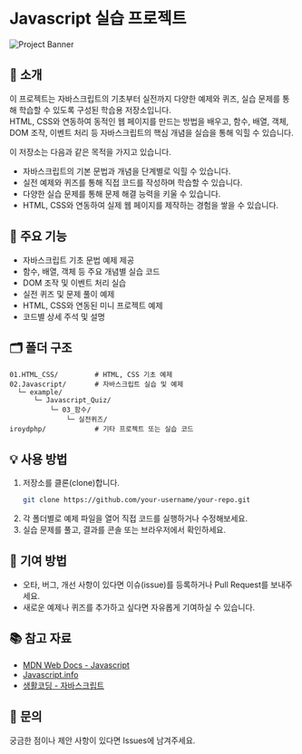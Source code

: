 ﻿# Javascript 실습 프로젝트

![Project Banner](https://user-images.githubusercontent.com/your-banner-image.png)

## 📌 소개

이 프로젝트는 자바스크립트의 기초부터 실전까지 다양한 예제와 퀴즈, 실습 문제를 통해 학습할 수 있도록 구성된 학습용 저장소입니다.  
HTML, CSS와 연동하여 동적인 웹 페이지를 만드는 방법을 배우고, 함수, 배열, 객체, DOM 조작, 이벤트 처리 등 자바스크립트의 핵심 개념을 실습을 통해 익힐 수 있습니다.

이 저장소는 다음과 같은 목적을 가지고 있습니다.

-  자바스크립트의 기본 문법과 개념을 단계별로 익힐 수 있습니다.
-  실전 예제와 퀴즈를 통해 직접 코드를 작성하며 학습할 수 있습니다.
-  다양한 실습 문제를 통해 문제 해결 능력을 키울 수 있습니다.
-  HTML, CSS와 연동하여 실제 웹 페이지를 제작하는 경험을 쌓을 수 있습니다.

## 🚀 주요 기능

-  자바스크립트 기초 문법 예제 제공
-  함수, 배열, 객체 등 주요 개념별 실습 코드
-  DOM 조작 및 이벤트 처리 실습
-  실전 퀴즈 및 문제 풀이 예제
-  HTML, CSS와 연동된 미니 프로젝트 예제
-  코드별 상세 주석 및 설명

## 🗂️ 폴더 구조

```
01.HTML_CSS/         # HTML, CSS 기초 예제
02.Javascript/       # 자바스크립트 실습 및 예제
  └─ example/
      └─ Javascript_Quiz/
          └─ 03_함수/
              └─ 실전퀴즈/
iroydphp/            # 기타 프로젝트 또는 실습 코드
```

## 💡 사용 방법

1. 저장소를 클론(clone)합니다.
   ```bash
   git clone https://github.com/your-username/your-repo.git
   ```
2. 각 폴더별로 예제 파일을 열어 직접 코드를 실행하거나 수정해보세요.
3. 실습 문제를 풀고, 결과를 콘솔 또는 브라우저에서 확인하세요.

## 📝 기여 방법

-  오타, 버그, 개선 사항이 있다면 이슈(issue)를 등록하거나 Pull Request를 보내주세요.
-  새로운 예제나 퀴즈를 추가하고 싶다면 자유롭게 기여하실 수 있습니다.

## 📚 참고 자료

-  [MDN Web Docs - Javascript](https://developer.mozilla.org/ko/docs/Web/JavaScript)
-  [Javascript.info](https://ko.javascript.info/)
-  [생활코딩 - 자바스크립트](https://opentutorials.org/course/3085)

## 📧 문의

궁금한 점이나 제안 사항이 있다면 Issues에 남겨주세요.
